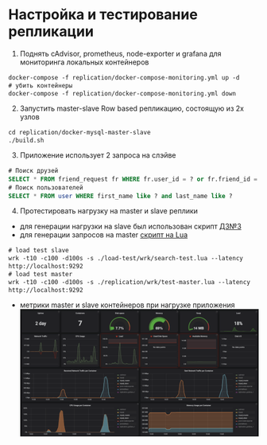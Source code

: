 # Настройка и тестирование репликации

1) Поднять cAdvisor, prometheus, node-exporter и grafana для мониторинга локальных контейнеров
```shell script
docker-compose -f replication/docker-compose-monitoring.yml up -d
# убить контейнеры
docker-compose -f replication/docker-compose-monitoring.yml down
```
2) Запустить master-slave Row based репликацию, состоящую из 2х узлов
```shell script
cd replication/docker-mysql-master-slave
./build.sh
```
3) Приложение использует 2 запроса на слэйве
```sql
# Поиск друзей
SELECT * FROM friend_request fr WHERE fr.user_id = ? or fr.friend_id = ?
# Поиск пользователей
SELECT * FROM user WHERE first_name like ? and last_name like ?
```
4) Протестировать нагрузку на master и slave реплики
- для генерации нагрузки на slave был использован скрипт [ДЗ№3](../load-test/hw3-search-report.md)
- для генерации запросов на master [скрипт на Lua](wrk/test-master.lua)
```shell script
# load test slave
wrk -t10 -c100 -d100s -s ./load-test/wrk/search-test.lua --latency http://localhost:9292
# load test master
wrk -t10 -c100 -d100s -s ./replication/wrk/test-master.lua --latency http://localhost:9292
```
- метрики master и slave контейнеров при нагрузке приложения
![alt text](pics/replicas-monitoring.png)